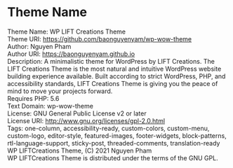 # Theme Name
Theme Name: WP LIFT Creations Theme<br>
Theme URI: https://github.com/baonguyenyam/wp-wow-theme<br>
Author: Nguyen Pham<br>
Author URI: https://baonguyenyam.github.io<br>
Description: A minimalistic theme for WordPress by LIFT Creations. The LIFT Creations Theme is the most natural and intuitive WordPress website building experience available. Built according to strict WordPress, PHP, and accessibility standards, LIFT Creations Theme is giving you the peace of mind to move your projects forward.<br>
Requires PHP: 5.6<br>
Text Domain: wp-wow-theme<br>
License: GNU General Public License v2 or later<br>
License URI: http://www.gnu.org/licenses/gpl-2.0.html<br>
Tags: one-column, accessibility-ready, custom-colors, custom-menu, custom-logo, editor-style, featured-images, footer-widgets, block-patterns, rtl-language-support, sticky-post, threaded-comments, translation-ready<br>
WP LIFTCreations Theme, (C) 2021 Nguyen Pham<br>
WP LIFTCreations Theme is distributed under the terms of the GNU GPL.
